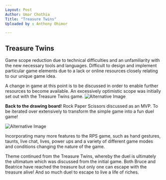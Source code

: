 ```yaml
---
Layout: Post
Author: Umar Chothia
Title: "Treasure Twins"
Uploaded by : Anthony Ohimor 

---
```

## Treasure Twins
 Game scope reduction due to technical difficulties and an unfamiliarity with the new necessary tools and languages. Difficult to design and implement particular game elements due to a lack or online resources closely relating to our unique game idea.

A change in game at this point is to be discussed in order to enable further resources to become available. An excessively optimistic scope was initially set out with the Treasure Twins game.
![Alternative Image ](https://cdn.discordapp.com/attachments/905913951559221308/919259340836335696/ui_temp.png) <br>

**Back to the drawing board**! Rock Paper Scissors discussed as an MVP. To be iterated over extensively to transform the simple game into a fun duel game! 

![Alternative Image](https://images.unsplash.com/photo-1588856122867-363b0aa7f598?ixlib=rb-1.2.1&ixid=MnwxMjA3fDB8MHxzZWFyY2h8MXx8YnJhaW5zdG9ybWluZ3xlbnwwfHwwfHw%3D&auto=format&fit=crop&w=900&q=60)

Incorporating many more features to the RPS game, such as hand gestures, taunts, live chat, lives, power ups and a variety of different game modes and conditions changing the nature of the game.

Theme continued from the Treasure Twins, whereby the duel is ultimately the ultimatum which was discussed from the initial game. Both Bruce and Beatrice have reached the treasure but only one can escape with the treasure alive! And so much duel to escape to live a life of riches.<br>




